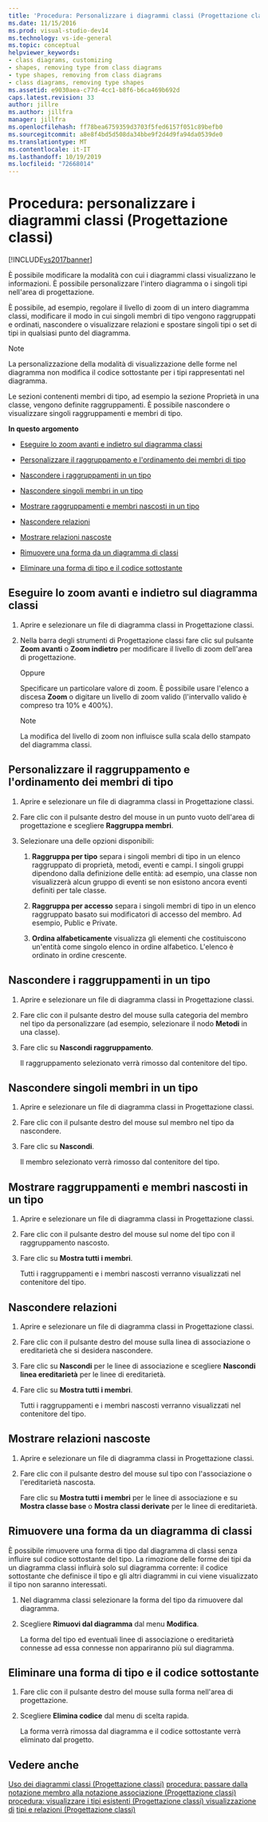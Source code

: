 ```yaml
---
title: 'Procedura: Personalizzare i diagrammi classi (Progettazione classi) | Microsoft Docs'
ms.date: 11/15/2016
ms.prod: visual-studio-dev14
ms.technology: vs-ide-general
ms.topic: conceptual
helpviewer_keywords:
- class diagrams, customizing
- shapes, removing type from class diagrams
- type shapes, removing from class diagrams
- class diagrams, removing type shapes
ms.assetid: e9030aea-c77d-4cc1-b8f6-b6ca469b692d
caps.latest.revision: 33
author: jillre
ms.author: jillfra
manager: jillfra
ms.openlocfilehash: ff78bea6759359d3703f5fed6157f051c89befb0
ms.sourcegitcommit: a8e8f4bd5d508da34bbe9f2d4d9fa94da0539de0
ms.translationtype: MT
ms.contentlocale: it-IT
ms.lasthandoff: 10/19/2019
ms.locfileid: "72668014"
---
```

# <a name="how-to-customize-class-diagrams-class-designer"></a>Procedura: personalizzare i diagrammi classi (Progettazione classi)
[!INCLUDE[vs2017banner](../includes/vs2017banner.md)]

È possibile modificare la modalità con cui i diagrammi classi visualizzano le informazioni. È possibile personalizzare l'intero diagramma o i singoli tipi nell'area di progettazione.

 È possibile, ad esempio, regolare il livello di zoom di un intero diagramma classi, modificare il modo in cui singoli membri di tipo vengono raggruppati e ordinati, nascondere o visualizzare relazioni e spostare singoli tipi o set di tipi in qualsiasi punto del diagramma.

> [!NOTE]
> La personalizzazione della modalità di visualizzazione delle forme nel diagramma non modifica il codice sottostante per i tipi rappresentati nel diagramma.

 Le sezioni contenenti membri di tipo, ad esempio la sezione Proprietà in una classe, vengono definite raggruppamenti. È possibile nascondere o visualizzare singoli raggruppamenti e membri di tipo.

 **In questo argomento**

- [Eseguire lo zoom avanti e indietro sul diagramma classi](../ide/how-to-customize-class-diagrams-class-designer.md#ZoomInOut)

- [Personalizzare il raggruppamento e l'ordinamento dei membri di tipo](../ide/how-to-customize-class-diagrams-class-designer.md#CustomizeGroupingSorting)

- [Nascondere i raggruppamenti in un tipo](../ide/how-to-customize-class-diagrams-class-designer.md#HideCompartments)

- [Nascondere singoli membri in un tipo](../ide/how-to-customize-class-diagrams-class-designer.md#HideMembers)

- [Mostrare raggruppamenti e membri nascosti in un tipo](../ide/how-to-customize-class-diagrams-class-designer.md#DisplayHiddenCompartmentsAndMemberrs)

- [Nascondere relazioni](../ide/how-to-customize-class-diagrams-class-designer.md#HideAssociationAndInheritance)

- [Mostrare relazioni nascoste](../ide/how-to-customize-class-diagrams-class-designer.md#DisplayAssociationAndInheritance)

- [Rimuovere una forma da un diagramma di classi](../ide/how-to-customize-class-diagrams-class-designer.md#RemoveCodeAndShape)

- [Eliminare una forma di tipo e il codice sottostante](../ide/how-to-customize-class-diagrams-class-designer.md#DeleteTypeShapeAndCode)

## <a name="ZoomInOut"></a> Eseguire lo zoom avanti e indietro sul diagramma classi

1. Aprire e selezionare un file di diagramma classi in Progettazione classi.

2. Nella barra degli strumenti di Progettazione classi fare clic sul pulsante **Zoom avanti** o **Zoom indietro** per modificare il livello di zoom dell'area di progettazione.

     Oppure

     Specificare un particolare valore di zoom. È possibile usare l'elenco a discesa **Zoom** o digitare un livello di zoom valido (l'intervallo valido è compreso tra 10% e 400%).

    > [!NOTE]
    > La modifica del livello di zoom non influisce sulla scala dello stampato del diagramma classi.

## <a name="CustomizeGroupingSorting"></a> Personalizzare il raggruppamento e l'ordinamento dei membri di tipo

1. Aprire e selezionare un file di diagramma classi in Progettazione classi.

2. Fare clic con il pulsante destro del mouse in un punto vuoto dell'area di progettazione e scegliere **Raggruppa membri**.

3. Selezionare una delle opzioni disponibili:

    1. **Raggruppa per tipo** separa i singoli membri di tipo in un elenco raggruppato di proprietà, metodi, eventi e campi. I singoli gruppi dipendono dalla definizione delle entità: ad esempio, una classe non visualizzerà alcun gruppo di eventi se non esistono ancora eventi definiti per tale classe.

    2. **Raggruppa per accesso** separa i singoli membri di tipo in un elenco raggruppato basato sui modificatori di accesso del membro. Ad esempio, Public e Private.

    3. **Ordina alfabeticamente** visualizza gli elementi che costituiscono un'entità come singolo elenco in ordine alfabetico. L'elenco è ordinato in ordine crescente.

## <a name="HideCompartments"></a> Nascondere i raggruppamenti in un tipo

1. Aprire e selezionare un file di diagramma classi in Progettazione classi.

2. Fare clic con il pulsante destro del mouse sulla categoria del membro nel tipo da personalizzare (ad esempio, selezionare il nodo **Metodi** in una classe).

3. Fare clic su **Nascondi raggruppamento**.

     Il raggruppamento selezionato verrà rimosso dal contenitore del tipo.

## <a name="HideMembers"></a> Nascondere singoli membri in un tipo

1. Aprire e selezionare un file di diagramma classi in Progettazione classi.

2. Fare clic con il pulsante destro del mouse sul membro nel tipo da nascondere.

3. Fare clic su **Nascondi**.

     Il membro selezionato verrà rimosso dal contenitore del tipo.

## <a name="DisplayHiddenCompartmentsAndMemberrs"></a> Mostrare raggruppamenti e membri nascosti in un tipo

1. Aprire e selezionare un file di diagramma classi in Progettazione classi.

2. Fare clic con il pulsante destro del mouse sul nome del tipo con il raggruppamento nascosto.

3. Fare clic su **Mostra tutti i membri**.

     Tutti i raggruppamenti e i membri nascosti verranno visualizzati nel contenitore del tipo.

## <a name="HideAssociationAndInheritance"></a> Nascondere relazioni

1. Aprire e selezionare un file di diagramma classi in Progettazione classi.

2. Fare clic con il pulsante destro del mouse sulla linea di associazione o ereditarietà che si desidera nascondere.

3. Fare clic su **Nascondi** per le linee di associazione e scegliere **Nascondi linea ereditarietà** per le linee di ereditarietà.

4. Fare clic su **Mostra tutti i membri**.

     Tutti i raggruppamenti e i membri nascosti verranno visualizzati nel contenitore del tipo.

## <a name="DisplayAssociationAndInheritance"></a> Mostrare relazioni nascoste

1. Aprire e selezionare un file di diagramma classi in Progettazione classi.

2. Fare clic con il pulsante destro del mouse sul tipo con l'associazione o l'ereditarietà nascosta.

   Fare clic su **Mostra tutti i membri** per le linee di associazione e su **Mostra classe base** o **Mostra classi derivate** per le linee di ereditarietà.

## <a name="RemoveCodeAndShape"></a> Rimuovere una forma da un diagramma di classi
 È possibile rimuovere una forma di tipo dal diagramma di classi senza influire sul codice sottostante del tipo. La rimozione delle forme dei tipi da un diagramma classi influirà solo sul diagramma corrente: il codice sottostante che definisce il tipo e gli altri diagrammi in cui viene visualizzato il tipo non saranno interessati.

1. Nel diagramma classi selezionare la forma del tipo da rimuovere dal diagramma.

2. Scegliere **Rimuovi dal diagramma** dal menu **Modifica**.

     La forma del tipo ed eventuali linee di associazione o ereditarietà connesse ad essa connesse non appariranno più sul diagramma.

## <a name="DeleteTypeShapeAndCode"></a> Eliminare una forma di tipo e il codice sottostante

1. Fare clic con il pulsante destro del mouse sulla forma nell'area di progettazione.

2. Scegliere **Elimina codice** dal menu di scelta rapida.

     La forma verrà rimossa dal diagramma e il codice sottostante verrà eliminato dal progetto.

## <a name="see-also"></a>Vedere anche
 [Uso dei diagrammi classi (Progettazione classi)](../ide/working-with-class-diagrams-class-designer.md) [procedura: passare dalla notazione membro alla notazione associazione (Progettazione classi)](../ide/how-to-change-between-member-notation-and-association-notation-class-designer.md) [procedura: visualizzare i tipi esistenti (Progettazione classi) visualizzazione di](../ide/how-to-view-existing-types-class-designer.md) [tipi e relazioni (Progettazione classi) ](../ide/viewing-types-and-relationships-class-designer.md)
